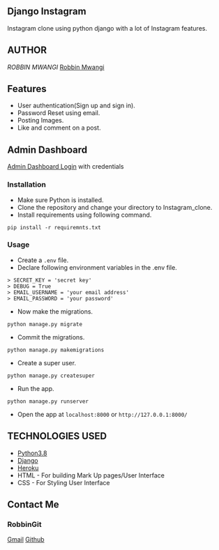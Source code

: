 ## Django Instagram
Instagram clone using python django with a lot of Instagram features.

## AUTHOR 
*ROBBIN MWANGI*
[Robbin Mwangi](https://github.com/RobbinGIT)

## Features
- User authentication(Sign up and sign in).
- Password Reset using email.
- Posting Images.
- Like and comment on a post.

## Admin Dashboard

[Admin Dashboard Login](https://theinstaclone.herokuapp.com/admin/)  with credentials

### Installation
- Make sure Python is installed.
- Clone the repository and change your directory to Instagram_clone.
- Install requirements using following command.

```
pip install -r requiremnts.txt
```
### Usage
- Create a ``.env`` file.
- Declare following environment variables in the .env file.
```
> SECRET_KEY = 'secret key'
> DEBUG = True
> EMAIL_USERNAME = 'your email address'
> EMAIL_PASSWORD = 'your password' 
```
- Now make the migrations.
```
python manage.py migrate
```
- Commit the migrations.
```
python manage.py makemigrations
```
- Create a super user.
```
python manage.py createsuper
```
- Run the app.
```
python manage.py runserver
```
- Open the app at `localhost:8000` or `http://127.0.0.1:8000/`

## TECHNOLOGIES USED 
* [Python3.8](https://www.python.org/)
* [Django](https://docs.djangoproject.com)
* [Heroku](https://heroku.com)
* HTML - For building Mark Up pages/User Interface
* CSS - For Styling User Interface

## Contact Me 
### RobbinGit
[Gmail](robbingithimbo@gmail.com)
[Github](https://github.com/RobbinGIT)
